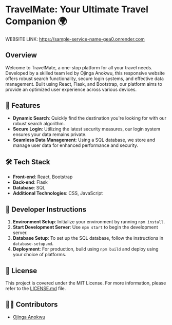 # TravelMate: Your Ultimate Travel Companion 🌍


WEBSITE LINK: https://sample-service-name-gea0.onrender.com

## Overview

Welcome to TravelMate, a one-stop platform for all your travel needs. Developed by a skilled team led by Ojinga Anokwu, this responsive website offers robust search functionality, secure login systems, and effective data management. Built using React, Flask, and Bootstrap, our platform aims to provide an optimized user experience across various devices.

## 🎯 Features

- **Dynamic Search**: Quickly find the destination you're looking for with our robust search algorithm.
- **Secure Login**: Utilizing the latest security measures, our login system ensures your data remains private.
- **Seamless Data Management**: Using a SQL database, we store and manage user data for enhanced performance and security.
  
## 🛠️ Tech Stack

- **Front-end**: React, Bootstrap
- **Back-end**: Flask
- **Database**: SQL
- **Additional Technologies**: CSS, JavaScript

## 📝 Developer Instructions

1. **Environment Setup**: Initialize your environment by running `npm install`.
2. **Start Development Server**: Use `npm start` to begin the development server.
3. **Database Setup**: To set up the SQL database, follow the instructions in `database-setup.md`.
4. **Deployment**: For production, build using `npm build` and deploy using your choice of platforms.

## 📄 License

This project is covered under the MIT License. For more information, please refer to the [LICENSE.md](LICENSE.md) file.

## 👨‍💻 Contributors

- [Ojinga Anokwu](https://linkedin.com/in/ojinga-anokwu)

